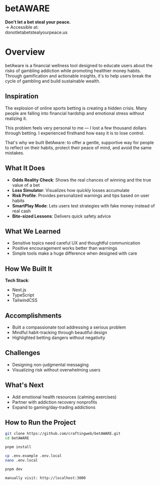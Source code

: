 # betAWARE
**Don't let a bet steal your peace.** \
→ Accessible at:\
donotletabetstealyourpeace.us
# Overview
betAware is a financial wellness tool designed to educate users about the risks of gambling addiction while promoting healthier money habits. Through gamification and actionable insights, it's to help users break the cycle of gambling and build sustainable wealth.
## Inspiration  
The explosion of online sports betting is creating a hidden crisis. Many people are falling into financial hardship and emotional stress without realizing it.  

This problem feels very personal to me — I lost a few thousand dollars through betting. I experienced firsthand how easy it is to lose control.  

That's why we built BetAware: to offer a gentle, supportive way for people to reflect on their habits, protect their peace of mind, and avoid the same mistakes.  

## What It Does  
- **Odds Reality Check**: Shows the real chances of winning and the true value of a bet  
- **Loss Simulator**: Visualizes how quickly losses accumulate  
- **Risk Profile**: Provides personalized warnings and tips based on user habits  
- **SmartPlay Mode**: Lets users test strategies with fake money instead of real cash  
- **Bite-sized Lessons**: Delivers quick safety advice  

## What We Learned  
- Sensitive topics need careful UX and thoughtful communication  
- Positive encouragement works better than warnings  
- Simple tools make a huge difference when designed with care  

## How We Built It  
**Tech Stack**:  
- Next.js  
- TypeScript  
- TailwindCSS  

## Accomplishments  
- Built a compassionate tool addressing a serious problem  
- Mindful habit-tracking through beautiful design  
- Highlighted betting dangers without negativity  

## Challenges  
- Designing non-judgmental messaging  
- Visualizing risk without overwhelming users  

## What's Next  
- Add emotional health resources (calming exercises)  
- Partner with addiction recovery nonprofits  
- Expand to gaming/day-trading addictions  


## How to Run the Project
```bash
git clone https://github.com/craftingweb/betAWARE.git
cd betAWARE

pnpm install

cp .env.example .env.local
nano .env.local

pnpm dev

manually visit: http://localhost:3000
